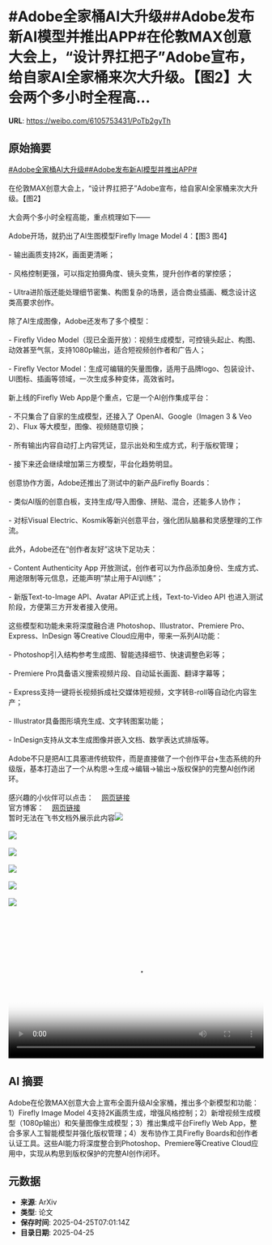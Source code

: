 # #Adobe全家桶AI大升级##Adobe发布新AI模型并推出APP#在伦敦MAX创意大会上，“设计界扛把子”Adobe宣布，给自家AI全家桶来次大升级。【图2】大会两个多小时全程高...

**URL**: https://weibo.com/6105753431/PoTb2gyTh

## 原始摘要

<a href="https://m.weibo.cn/search?containerid=231522type%3D1%26t%3D10%26q%3D%23Adobe%E5%85%A8%E5%AE%B6%E6%A1%B6AI%E5%A4%A7%E5%8D%87%E7%BA%A7%23&amp;extparam=%23Adobe%E5%85%A8%E5%AE%B6%E6%A1%B6AI%E5%A4%A7%E5%8D%87%E7%BA%A7%23" data-hide=""><span class="surl-text">#Adobe全家桶AI大升级#</span></a><a href="https://m.weibo.cn/search?containerid=231522type%3D1%26t%3D10%26q%3D%23Adobe%E5%8F%91%E5%B8%83%E6%96%B0AI%E6%A8%A1%E5%9E%8B%E5%B9%B6%E6%8E%A8%E5%87%BAAPP%23&amp;extparam=%23Adobe%E5%8F%91%E5%B8%83%E6%96%B0AI%E6%A8%A1%E5%9E%8B%E5%B9%B6%E6%8E%A8%E5%87%BAAPP%23" data-hide=""><span class="surl-text">#Adobe发布新AI模型并推出APP#</span></a><br><br>在伦敦MAX创意大会上，“设计界扛把子”Adobe宣布，给自家AI全家桶来次大升级。【图2】<br><br>大会两个多小时全程高能，重点梳理如下——<br><br>Adobe开场，就扔出了AI生图模型Firefly Image Model 4：【图3 图4】<br><br>- 输出画质支持2K，画面更清晰；<br><br>- 风格控制更强，可以指定拍摄角度、镜头变焦，提升创作者的掌控感；<br><br>- Ultra进阶版还能处理细节密集、构图复杂的场景，适合商业插画、概念设计这类高要求创作。<br><br>除了AI生成图像，Adobe还发布了多个模型：<br><br>- Firefly Video Model（现已全面开放）：视频生成模型，可控镜头起止、构图、动效甚至气氛，支持1080p输出，适合短视频创作者和广告人；<br><br>- Firefly Vector Model：生成可编辑的矢量图像，适用于品牌logo、包装设计、UI图标、插画等领域，一次生成多种变体，高效省时。<br><br>新上线的Firefly Web App是个重点，它是一个AI创作集成平台：<br><br>- 不只集合了自家的生成模型，还接入了 OpenAI、Google（Imagen 3 &amp; Veo 2）、Flux 等大模型，图像、视频随意切换；<br><br>- 所有输出内容自动打上内容凭证，显示出处和生成方式，利于版权管理；<br><br>- 接下来还会继续增加第三方模型，平台化趋势明显。<br><br>创意协作方面，Adobe还推出了测试中的新产品Firefly Boards：<br><br>- 类似AI版的创意白板，支持生成/导入图像、拼贴、混合，还能多人协作；<br><br>- 对标Visual Electric、Kosmik等新兴创意平台，强化团队脑暴和灵感整理的工作流。<br><br>此外，Adobe还在“创作者友好”这块下足功夫：<br><br>- Content Authenticity App 开放测试，创作者可以为作品添加身份、生成方式、用途限制等元信息，还能声明“禁止用于AI训练”；<br><br>- 新版Text-to-Image API、Avatar API正式上线，Text-to-Video API 也进入测试阶段，方便第三方开发者接入使用。<br><br>这些模型和功能未来将深度融合进 Photoshop、Illustrator、Premiere Pro、Express、InDesign 等Creative Cloud应用中，带来一系列AI功能：<br><br>- Photoshop引入结构参考生成图、智能选择细节、快速调整色彩等；<br><br>- Premiere Pro具备语义搜索视频片段、自动延长画面、翻译字幕等；<br><br>- Express支持一键将长视频拆成社交媒体短视频，文字转B-roll等自动化内容生产；<br><br>- Illustrator具备图形填充生成、文字转图案功能；<br><br>- InDesign支持从文本生成图像并嵌入文档、数学表达式排版等。<br><br>Adobe不只是把AI工具塞进传统软件，而是直接做了一个创作平台+生态系统的升级版，基本打造出了一个从构思→生成→编辑→输出→版权保护的完整AI创作闭环。<br><br>感兴趣的小伙伴可以点击：<a href="https://weibo.cn/sinaurl?u=https%3A%2F%2Fwww.adobe.com%2Fuk%2Fmax-london.html" data-hide=""><span class="url-icon"><img style="width: 1rem;height: 1rem" src="https://h5.sinaimg.cn/upload/2015/09/25/3/timeline_card_small_web_default.png" referrerpolicy="no-referrer"></span><span class="surl-text">网页链接</span></a><br>官方博客：<a href="https://weibo.cn/sinaurl?u=https%3A%2F%2Fnews.adobe.com%2Fnews%2F2025%2F04%2Fadobe-delivers-creative-pros-unparalleled-speed-precision-flexibility" data-hide=""><span class="url-icon"><img style="width: 1rem;height: 1rem" src="https://h5.sinaimg.cn/upload/2015/09/25/3/timeline_card_small_web_default.png" referrerpolicy="no-referrer"></span><span class="surl-text">网页链接</span></a><br>暂时无法在飞书文档外展示此内容<img style="" src="https://tvax4.sinaimg.cn/large/006Fd7o3ly1i0t0scv76jj30zk0k075n.jpg" referrerpolicy="no-referrer"><br><br><img style="" src="https://tvax1.sinaimg.cn/large/006Fd7o3gy1i0t0qwzdasj30k00b4goz.jpg" referrerpolicy="no-referrer"><br><br><img style="" src="https://tvax4.sinaimg.cn/large/006Fd7o3gy1i0t0r1v13fj33c026yhdw.jpg" referrerpolicy="no-referrer"><br><br><img style="" src="https://tvax1.sinaimg.cn/large/006Fd7o3gy1i0t0r2l2wej30zk0k0168.jpg" referrerpolicy="no-referrer"><br><br><img style="" src="https://tvax1.sinaimg.cn/large/006Fd7o3gy1i0t0r3axwsj30u60u0b29.jpg" referrerpolicy="no-referrer"><br><br><img style="" src="https://tvax1.sinaimg.cn/large/006Fd7o3gy1i0t0r63izpj31y018ghdt.jpg" referrerpolicy="no-referrer"><br><br><br clear="both"><div style="clear: both"></div><video controls="controls" poster="https://tvax2.sinaimg.cn/orj480/006Fd7o3ly1i0t0sby6u3j30zk0k075n.jpg" style="width: 100%"><source src="https://f.video.weibocdn.com/o0/AIwi6kYslx08nKoOCNJS01041200MoHD0E010.mp4?label=mp4_720p&amp;template=1280x720.25.0&amp;ori=0&amp;ps=1CwnkDw1GXwCQx&amp;Expires=1745568054&amp;ssig=CToy0U6xB%2F&amp;KID=unistore,video"><source src="https://f.video.weibocdn.com/o0/fAlBxltWlx08nKoOgZ0Q01041200pgka0E010.mp4?label=mp4_hd&amp;template=852x480.25.0&amp;ori=0&amp;ps=1CwnkDw1GXwCQx&amp;Expires=1745568054&amp;ssig=y13UwcG4IF&amp;KID=unistore,video"><source src="https://f.video.weibocdn.com/o0/hkdpL1aylx08nKoNvDbi01041200gkx40E010.mp4?label=mp4_ld&amp;template=640x360.25.0&amp;ori=0&amp;ps=1CwnkDw1GXwCQx&amp;Expires=1745568054&amp;ssig=owWEnfULhO&amp;KID=unistore,video"><p>视频无法显示，请前往<a href="https://video.weibo.com/show?fid=1034%3A5159319260561532" target="_blank" rel="noopener noreferrer">微博视频</a>观看。</p></video>

## AI 摘要

Adobe在伦敦MAX创意大会上宣布全面升级AI全家桶，推出多个新模型和功能：1）Firefly Image Model 4支持2K画质生成，增强风格控制；2）新增视频生成模型（1080p输出）和矢量图像生成模型；3）推出集成平台Firefly Web App，整合多家人工智能模型并强化版权管理；4）发布协作工具Firefly Boards和创作者认证工具。这些AI能力将深度整合到Photoshop、Premiere等Creative Cloud应用中，实现从构思到版权保护的完整AI创作闭环。

## 元数据

- **来源**: ArXiv
- **类型**: 论文
- **保存时间**: 2025-04-25T07:01:14Z
- **目录日期**: 2025-04-25
